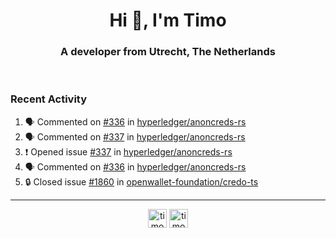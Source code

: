 <h1 align="center">Hi 👋, I'm Timo</h1>
<h3 align="center">A developer from Utrecht, The Netherlands</h3>
<br/>
<!-- https://github.com/rahuldkjain/github-profile-readme-generator --!>

<!--  <p align="left"><img src="https://github-readme-stats.vercel.app/api?username=timoglastra&show_icons=true&count_private=true&" alt="timoglastra" /></p> --!>

<!--
Github language stats
<p align="left"><img src="https://github-readme-stats.vercel.app/api/top-langs/?username=timoglastra&layout=compact" alt="timoglastra" /><p>
-->

<!-- Codestats language stats -->
<!-- <p align="left"><img src="https://codestats-readme.vercel.app/api/top-langs/?username=timoglastra&layout=compact&language_count=12" alt="timoglastra" /><p>    --!>
  
<h3>Recent Activity</h3>

<!--START_SECTION:activity-->
1. 🗣 Commented on [#336](https://github.com/hyperledger/anoncreds-rs/issues/336#issuecomment-2103895780) in [hyperledger/anoncreds-rs](https://github.com/hyperledger/anoncreds-rs)
2. 🗣 Commented on [#337](https://github.com/hyperledger/anoncreds-rs/issues/337#issuecomment-2103890564) in [hyperledger/anoncreds-rs](https://github.com/hyperledger/anoncreds-rs)
3. ❗ Opened issue [#337](https://github.com/hyperledger/anoncreds-rs/issues/337) in [hyperledger/anoncreds-rs](https://github.com/hyperledger/anoncreds-rs)
4. 🗣 Commented on [#336](https://github.com/hyperledger/anoncreds-rs/issues/336#issuecomment-2103870958) in [hyperledger/anoncreds-rs](https://github.com/hyperledger/anoncreds-rs)
5. 🔒 Closed issue [#1860](https://github.com/openwallet-foundation/credo-ts/issues/1860) in [openwallet-foundation/credo-ts](https://github.com/openwallet-foundation/credo-ts)
<!--END_SECTION:activity-->

---

<p align="center">
<a href="https://twitter.com/timoglastra" target="blank"><img align="center" src="https://cdn.jsdelivr.net/npm/simple-icons@3.0.1/icons/twitter.svg" alt="timoglastra" height="30" width="30" /></a>
<a href="https://linkedin.com/in/timoglastra" target="blank"><img align="center" src="https://cdn.jsdelivr.net/npm/simple-icons@3.0.1/icons/linkedin.svg" alt="timoglastra" height="30" width="30" /></a>
</p>



